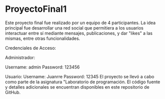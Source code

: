 # ProyectoFinal1
Este proyecto final fue realizado por un equipo de 4 participantes. La idea principal fue desarrollar una red social que permitiera a los usuarios interactuar entre sí mediante mensajes, publicaciones, y dar "likes" a las mismas, entre otras funcionalidades.

Credenciales de Acceso:

Administrador:

Username: admin
Password: 123456

Usuario:
Username: Juanrre
Password: 12345
El proyecto se llevó a cabo como parte de la asignatura "Laboratorio de programación. El código fuente y detalles adicionales se encuentran disponibles en este repositorio de GitHub.
